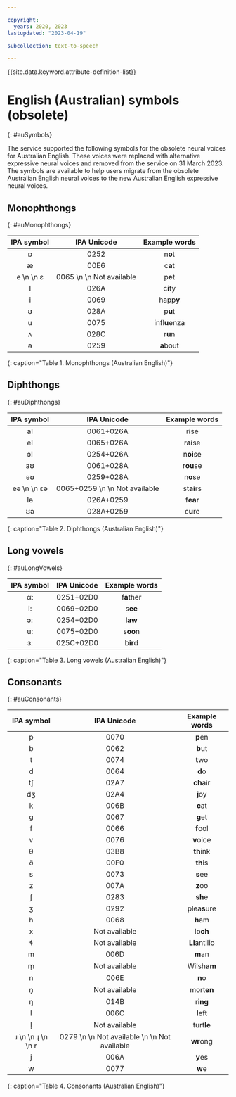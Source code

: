 ```yaml
---

copyright:
  years: 2020, 2023
lastupdated: "2023-04-19"

subcollection: text-to-speech

---
```


{{site.data.keyword.attribute-definition-list}}

# English (Australian) symbols (obsolete)
{: #auSymbols}

The service supported the following symbols for the obsolete neural voices for Australian English. These voices were replaced with alternative expressive neural voices and removed from the service on 31 March 2023. The symbols are available to help users migrate from the obsolete Australian English neural voices to the new Australian English expressive neural voices.

## Monophthongs
{: #auMonophthongs}

| IPA symbol | IPA Unicode | Example words |
|:----------:|:-----------:|:-------------:|
| &#594; | 0252 | n**o**t |
| &#230; | 00E6 | c**a**t |
| e  \n   \n &#603; | 0065  \n   \n Not available | p**e**t |
| I | 026A | c**i**ty |
| i | 0069 | happ**y** |
| &#650; | 028A | p**u**t |
| u | 0075 | infl**u**enza |
| &#652; | 028C | r**u**n |
| &#601; | 0259 | **a**bout |
{: caption="Table 1. Monophthongs (Australian English)"}

## Diphthongs
{: #auDiphthongs}

| IPA symbol | IPA Unicode | Example words |
|:----------:|:-----------:|:-------------:|
| aI | 0061+026A | r**i**se |
| eI | 0065+026A | r**ai**se |
| &#596;I | 0254+026A | n**oi**se |
| a&#650; | 0061+028A | r**ou**se |
| &#601;&#650; | 0259+028A | n**o**se |
| e&#601;  \n   \n &#603;&#601; | 0065+0259  \n   \n Not available | st**ai**rs |
| I&#601; | 026A+0259 | f**ea**r |
| &#650;&#601; | 028A+0259 | c**u**re |
{: caption="Table 2. Diphthongs (Australian English)"}

## Long vowels
{: #auLongVowels}

| IPA symbol | IPA Unicode | Example words |
|:----------:|:-----------:|:-------------:|
| &#945;: | 0251+02D0 | f**a**ther |
| i: | 0069+02D0 | s**ee** |
| &#596;: | 0254+02D0 | l**aw** |
| u: | 0075+02D0 | s**oo**n |
| &#604;: | 025C+02D0 | b**ir**d |
{: caption="Table 3. Long vowels (Australian English)"}

## Consonants
{: #auConsonants}

| IPA symbol | IPA Unicode | Example words |
|:----------:|:-----------:|:-------------:|
| p | 0070 | **p**en |
| b | 0062 | **b**ut |
| t | 0074 | **t**wo |
| d | 0064 | **d**o |
| &#116;&#643; | 02A7 | **ch**air |
| &#100;&#658; | 02A4 | **j**oy |
| k | 006B | **c**at |
| g | 0067 | **g**et |
| f | 0066 | **f**ool |
| v | 0076 | **v**oice |
| &#952; | 03B8 | **th**ink |
| &#240; | 00F0 | **th**is |
| s | 0073 | **s**ee |
| z | 007A | **z**oo |
| &#643; | 0283 | **sh**e |
| &#658; | 0292 | plea**s**ure |
| h | 0068 | **h**am |
| x | Not available | lo**ch** |
| &#620; | Not available | **Ll**antilio |
| m | 006D | **m**an |
| &#109;&#809; | Not available | Wilsh**am** |
| n | 006E | **n**o |
| &#110;&#809; | Not available | mort**en** |
| &#331; | 014B | ri**ng** |
| l | 006C | **l**eft |
| &#108;&#809; | Not available | turt**le** |
| &#633;  \n   \n &#635;  \n   \n r | 0279  \n   \n Not available  \n   \n Not available | **wr**ong |
| j | 006A | **y**es |
| w | 0077 | **w**e |
{: caption="Table 4. Consonants (Australian English)"}
